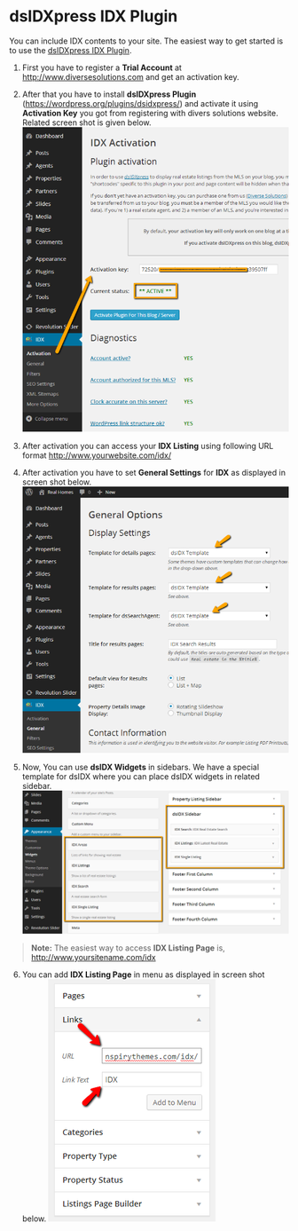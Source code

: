 # dsIDXpress IDX Plugin

You can include IDX contents to your site. The easiest way to get started is to use the [dsIDXpress IDX Plugin](https://wordpress.org/plugins/dsidxpress/).

1. First you have to register a **Trial Account** at http://www.diversesolutions.com and get an activation key.

2. After that you have to install **dsIDXpress Plugin** (https://wordpress.org/plugins/dsidxpress/) and activate it using **Activation Key** you got from registering with divers solutions website. Related screen shot is given below. 
![Real Homes Documentation](images/other-features/1.png)

3. After activation you can access your **IDX Listing** using following URL format http://www.yourwebsite.com/idx/

4. After activation you have to set **General Settings** for **IDX** as displayed in screen shot below. 
![Real Homes Documentation](images/other-features/2.png)

5. Now, You can use **dsIDX Widgets** in sidebars. We have a special template for dsIDX where you can place dsIDX widgets in related sidebar. 
![Real Homes Documentation](images/other-features/3.png)

> **Note:** The easiest way to access **IDX Listing Page** is, http://www.yoursitename.com/idx 

6. You can add **IDX Listing Page** in menu as displayed in screen shot below. 
![Real Homes Documentation](images/other-features/4.png)